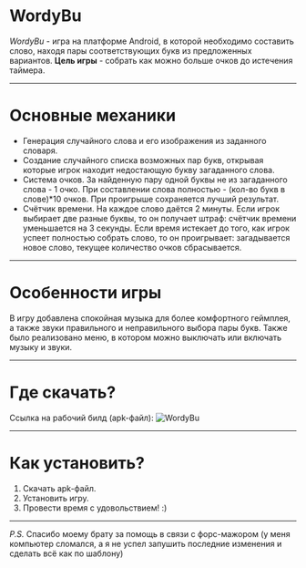 # WordyBu
*WordyBu* - игра на платформе Android, в которой необходимо составить слово, находя пары соответствующих букв из предложенных вариантов. **Цель игры** - собрать как можно больше очков до истечения таймера.

---
# Основные механики
- Генерация случайного слова и его изображения из заданного словаря.
- Создание случайного списка возможных пар букв, открывая которые игрок находит недостающую букву загаданного слова.
- Система очков. За найденную пару одной буквы не из загаданного слова - 1 очко. При составлении слова полностью - (кол-во букв в слове)*10 очков. При проигрыше сохраняется лучший результат.
- Счётчик времени. На каждое слово даётся 2 минуты. Если игрок выбирает две разные буквы, то он получает штраф: счётчик времени уменьшается на 3 секунды. Если время истекает до того, как игрок успеет полностью собрать слово, то он проигрывает: загадывается новое слово, текущее количество очков сбрасывается.

---
# Особенности игры
В игру добавлена спокойная музыка для более комфортного геймплея, а также звуки правильного и неправильного выбора пары букв. Также было реализовано меню, в котором можно выключать или включать музыку и звуки.

---
# Где скачать?
Ссылка на рабочий билд (apk-файл): ![WordyBu](https://drive.google.com/file/d/15g8qcvCI2G1R1K4WpUguF-67hvGCpBla/view?usp=drive_link)
 
---
# Как установить?
1. Скачать apk-файл.
2. Установить игру.
3. Провести время с удовольствием! :)
---
*P.S.* Спасибо моему брату за помощь в связи с форс-мажором (у меня компьютер сломался, а я не успел запушить последние изменения и сделать всё как по шаблону)

